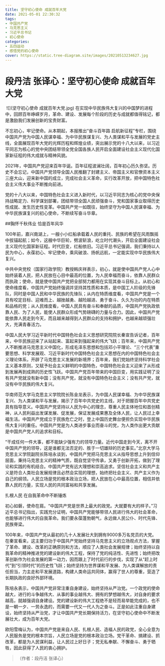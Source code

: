 ```yaml
---
title: 坚守初心使命 成就百年大党
date: 2021-05-01 22:30:32
tags:
- 中国共产党
- 马克思主义
- 习近平总书记
- 初心使命
categories:
- 五四运动
- 感悟党的初心使命
cover: https://static.tree-diagram.site/images/20210513234627.jpg
---
```


# 段丹洁 张译心：坚守初心使命 成就百年大党

​		![](坚守初心使命 成就百年大党.jpg)
		在实现中华民族伟大复兴的中国梦的进程中，回顾百年峥嵘岁月，革命、建设、发展每个阶段的历史与成就都值得铭记，都是激励我们发展创新的宝贵财富。

不忘初心，牢记使命。从本期起，本报推出“奋斗百年路 启航新征程”专栏，围绕中国共产党为中国人民谋幸福、为中华民族谋复兴、为人类谋和平与发展的党史主线，全面展现百年大党的光辉历程和辉煌业绩，突出展示党的十八大以来，以习近平同志为核心的党中央团结带领全党全国各族人民开启全面建设社会主义现代化国家新征程的伟大成就与精神风貌。

2021年，中国共产党迎来百年华诞。百年征程波澜壮阔，百年初心历久弥坚。历史不会忘记，中国共产党领导全国人民推翻了封建主义、帝国主义和官僚资本主义三座大山，迎来新中国的成立，完成社会主义革命，实行改革开放，把中国特色社会主义伟大事业不断推向前进。

党的十八大以来，中国特色社会主义进入新时代，以习近平同志为核心的党中央保持战略定力、科学谋划部署，团结带领全国人民顽强奋斗，党和国家事业取得历史性成就、发生历史性变革。中国共产党一如既往，始终坚守为中国人民谋幸福、为中华民族谋复兴的初心使命，不断续写奋斗华章。

##胸怀千秋伟业 恰是百年风华

100年前，嘉兴南湖上，一艘小小红船承载着人民的重托、民族的希望在风雨飘摇中拔锚起航；如今，这艘中华巨轮，劈波斩浪，屹立时代潮头，开启全面建设社会主义现代化国家新征程。时代巨变，红船依旧。习近平总书记强调，我们秉持以人民为中心，永葆初心、牢记使命，乘风破浪、扬帆远航，一定能实现中华民族伟大复兴。

中共中央党校（国家行政学院）教授韩庆祥表示，初心，就是使中国共产党人心中始终装着人民，把人民放在心目中最高的位置，为人民幸福而奋斗，依靠人民群众而执政；使命，就是使中国共产党把全部努力都用在实现其奋斗目标上。从初心和使命维度看，中国共产党始终强调并坚持其性质和本质，是中国工人阶级的先锋队，同时是中国人民和中华民族的先锋队；从内在特质维度看，中国共产党是一个具有咬定目标、迎难而上、越挫越勇、越险越进、勇于奋斗、久久为功的内在特质和品格的党；从人民维度看，中国人民具有奋斗和奉献的品质，中国共产党执政依靠人民、为了人民，能使人民群众形成气势磅礴的力量与合力。因此，中国共产党能依靠人民走到今天，而且越来越得到人民群众的支持和拥护，也越来越顽强壮大，充满青春活力。

中国人民大学习近平新时代中国特色社会主义思想研究院院长秦宣告诉记者，百年来，中华民族迎来了从站起来、富起来到强起来的伟大飞跃；百年来，中国共产党人不断推进马克思主义中国化，形成毛泽东思想和包括邓小平理论、“三个代表”重要思想、科学发展观、习近平新时代中国特色社会主义思想在内的中国特色社会主义理论体系，开辟了马克思主义发展的新境界；百年来，我们党始终坚持科学社会主义基本原则，又赋予社会主义鲜明的中国特色，中国特色社会主义迎来了从形成到发展再到成熟的历史性飞跃。中国共产党百年带来的中国巨变，用实践证明了没有共产党就没有新中国；没有共产党，就没有中国特色社会主义；没有共产党，就没有中华民族的伟大复兴。

华南师范大学马克思主义学院院长陈金龙表示，为中国人民谋幸福、为中华民族谋复兴、为人类谋和平与发展，揭示了百年中共党史的主线，对于把握百年中共党史具有指导意义。中国共产党坚持以人民为中心的理念，尊重人民主体地位和首创精神，从人民利益出发谋发展、促发展，保证发展成果惠及全体人民，让人民过上幸福生活。中国共产党成立于民族危亡之时，登上中国历史舞台便担负实现中华民族伟大复兴的重任。中国共产党是为人类进步事业而奋斗的党，为人类作出更大贡献是中国共产党人的追求和目标。

“干成任何一件大事，都不能缺少强有力的领导力量。近代中国走到今天，离不开中国共产党的领导，这是谁都无法否定的、胜于一切雄辩的历史事实。”北京大学马克思主义学院副院长陈培永谈到，中国共产党把马克思主义从指导思想上升到信仰层面，秉持马克思主义的精神气质，既自觉坚守传承，又勇于创新开拓，做到了理论和实践的有机结合。中国共产党有远大理想和崇高追求。坚信社会主义和共产主义是符合人类社会发展规律且必然会实现的理想，始终把社会主义、共产主义作为自己的纲领。人民立场是党的根本政治立场，把人民放在心中最高位置，相信并依靠人民的力量，实现人民的共同富裕和共享发展。

扎根人民 在自我革命中不断锤炼

初心如磐，使命在肩。“中国共产党是世界上最大的政党。大就要有大的样子。”习近平总书记指出，实践充分证明，中国共产党能够带领人民进行伟大的社会革命，也能够进行伟大的自我革命。我们要永葆蓬勃朝气，永远做人民公仆、时代先锋、民族脊梁。

100年来，中国共产党从最初的几十人发展壮大到拥有9000多万名党员的大党。在秦宣看来，这主要归功于中国共产党始终坚持马克思主义的立场观点方法，掌握了革命、建设、改革的正确原则和方法，顺应了人类社会发展规律；始终坚持以自我革命的精神推进党的建设新的伟大工程，保持了党的纯洁性、先进性；始终把改革创新作为社会发展的第一动力，因而跟上了时代前行的步伐，实现了从“赶上时代”到“引领时代”的历史性飞跃；始终坚持为世界谋和平发展、为人类谋解放的责任担当，力主走和平发展道路，构建人类命运共同体，赢得了世人的尊重，营造了长期执政的良好外部环境。

陈培永表示，中国共产党非常注重自身建设，始终坚持从严治党。一个政党的使命越大，进行的斗争越伟大、从事的事业越伟大、拥有的梦想越伟大，对自身的要求越高，就越强调自身建设。党的建设新的伟大工程绝不是轻而易举能完成的，也不是一朝一夕、一劳永逸的，而需要一代又一代人为之奋斗。正是如此注重自身建设，始终坚持从严治党，才让中国共产党长期保持活力，在坚守初心使命中不断发展壮大，成为百年大党。

欧阳雪梅认为，中国共产党是来自人民、扎根人民、造福人民的政党，全心全意为人民服务是党的根本宗旨，人民立场是党的根本政治立场。党干革命、搞建设、抓改革，都是为人民谋利益，让人民过上好日子；党无私奉献、不懈奋斗、勇于牺牲，因此获得了人民的衷心拥护。

> （作者：段丹洁 张译心）